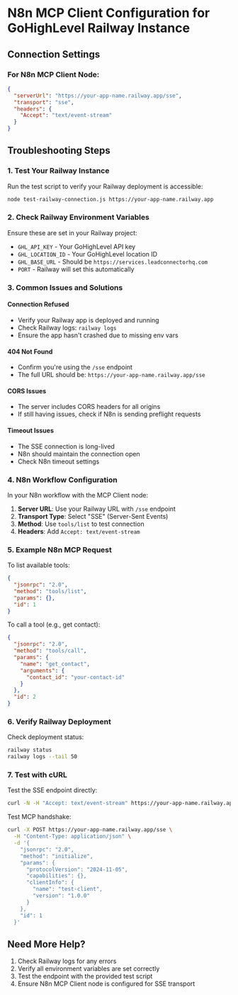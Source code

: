 # N8n MCP Client Configuration for GoHighLevel Railway Instance

## Connection Settings

### For N8n MCP Client Node:

```json
{
  "serverUrl": "https://your-app-name.railway.app/sse",
  "transport": "sse",
  "headers": {
    "Accept": "text/event-stream"
  }
}
```

## Troubleshooting Steps

### 1. Test Your Railway Instance

Run the test script to verify your Railway deployment is accessible:

```bash
node test-railway-connection.js https://your-app-name.railway.app
```

### 2. Check Railway Environment Variables

Ensure these are set in your Railway project:
- `GHL_API_KEY` - Your GoHighLevel API key
- `GHL_LOCATION_ID` - Your GoHighLevel location ID  
- `GHL_BASE_URL` - Should be `https://services.leadconnectorhq.com`
- `PORT` - Railway will set this automatically

### 3. Common Issues and Solutions

#### Connection Refused
- Verify your Railway app is deployed and running
- Check Railway logs: `railway logs`
- Ensure the app hasn't crashed due to missing env vars

#### 404 Not Found
- Confirm you're using the `/sse` endpoint
- The full URL should be: `https://your-app-name.railway.app/sse`

#### CORS Issues
- The server includes CORS headers for all origins
- If still having issues, check if N8n is sending preflight requests

#### Timeout Issues
- The SSE connection is long-lived
- N8n should maintain the connection open
- Check N8n timeout settings

### 4. N8n Workflow Configuration

In your N8n workflow with the MCP Client node:

1. **Server URL**: Use your Railway URL with `/sse` endpoint
2. **Transport Type**: Select "SSE" (Server-Sent Events)
3. **Method**: Use `tools/list` to test connection
4. **Headers**: Add `Accept: text/event-stream`

### 5. Example N8n MCP Request

To list available tools:
```json
{
  "jsonrpc": "2.0",
  "method": "tools/list",
  "params": {},
  "id": 1
}
```

To call a tool (e.g., get contact):
```json
{
  "jsonrpc": "2.0", 
  "method": "tools/call",
  "params": {
    "name": "get_contact",
    "arguments": {
      "contact_id": "your-contact-id"
    }
  },
  "id": 2
}
```

### 6. Verify Railway Deployment

Check deployment status:
```bash
railway status
railway logs --tail 50
```

### 7. Test with cURL

Test the SSE endpoint directly:
```bash
curl -N -H "Accept: text/event-stream" https://your-app-name.railway.app/sse
```

Test MCP handshake:
```bash
curl -X POST https://your-app-name.railway.app/sse \
  -H "Content-Type: application/json" \
  -d '{
    "jsonrpc": "2.0",
    "method": "initialize",
    "params": {
      "protocolVersion": "2024-11-05",
      "capabilities": {},
      "clientInfo": {
        "name": "test-client",
        "version": "1.0.0"
      }
    },
    "id": 1
  }'
```

## Need More Help?

1. Check Railway logs for any errors
2. Verify all environment variables are set correctly
3. Test the endpoint with the provided test script
4. Ensure N8n MCP Client node is configured for SSE transport